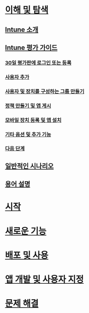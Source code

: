 # [이해 및 탐색](introduction-to-microsoft-intune.md)
## [Intune 소개](introduction-to-microsoft-intune.md)
## [Intune 평가 가이드](get-started-with-a-30-day-trial-of-microsoft-intune.md)
### [30일 평가판에 로그인 또는 등록](get-started-with-a-30-day-trial-of-microsoft-intune-step-1.md)
### [사용자 추가](get-started-with-a-30-day-trial-of-microsoft-intune-step-2.md)
### [사용자 및 장치를 구성하는 그룹 만들기](get-started-with-a-30-day-trial-of-microsoft-intune-step-3.md)
### [정책 만들기 및 앱 게시](get-started-with-a-30-day-trial-of-microsoft-intune-step-4.md)
### [모바일 장치 등록 및 앱 설치](get-started-with-a-30-day-trial-of-microsoft-intune-step-5.md)
### [기타 옵션 및 추가 기능](get-started-with-a-30-day-trial-of-microsoft-intune-step-6.md)
### [다음 단계](get-started-with-a-30-day-trial-of-microsoft-intune-step-7.md)
## [일반적인 시나리오](common-ways-to-use-intune.md)
## [용어 설명](intune-glossary.md)

# [시작](/intune/get-started/what-to-know-before-you-start-microsoft-intune)
# [새로운 기능](/intune/whats-new/whats-new-in-microsoft-intune)
<!-- # [Plan and Design](/intune/plan-design/ways-to-do-enterprise-mobility) -->
# [배포 및 사용](/intune/deploy-use/overview-of-device-and-app-lifecycles-in-microsoft-intune)
# [앱 개발 및 사용자 지정](/intune/develop/intune-app-sdk)
# [문제 해결](/intune/troubleshoot/general-troubleshooting-tips-for-microsoft-intune)


<!--HONumber=Oct16_HO4-->


